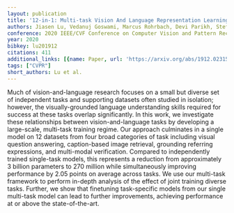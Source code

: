 ```yaml
---
layout: publication
title: '12-in-1: Multi-task Vision And Language Representation Learning'
authors: Jiasen Lu, Vedanuj Goswami, Marcus Rohrbach, Devi Parikh, Stefan Lee
conference: 2020 IEEE/CVF Conference on Computer Vision and Pattern Recognition (CVPR)
year: 2020
bibkey: lu201912
citations: 411
additional_links: [{name: Paper, url: 'https://arxiv.org/abs/1912.02315'}]
tags: ["CVPR"]
short_authors: Lu et al.
---
```

Much of vision-and-language research focuses on a small but diverse set of
independent tasks and supporting datasets often studied in isolation; however,
the visually-grounded language understanding skills required for success at
these tasks overlap significantly. In this work, we investigate these
relationships between vision-and-language tasks by developing a large-scale,
multi-task training regime. Our approach culminates in a single model on 12
datasets from four broad categories of task including visual question
answering, caption-based image retrieval, grounding referring expressions, and
multi-modal verification. Compared to independently trained single-task models,
this represents a reduction from approximately 3 billion parameters to 270
million while simultaneously improving performance by 2.05 points on average
across tasks. We use our multi-task framework to perform in-depth analysis of
the effect of joint training diverse tasks. Further, we show that finetuning
task-specific models from our single multi-task model can lead to further
improvements, achieving performance at or above the state-of-the-art.
